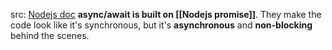 src: [Nodejs doc](https://nodejs.dev/learn/modern-asynchronous-javascript-with-async-and-await)
**async/await is built on [[Nodejs promise]]**.
They make the code look like it's synchronous, but it's **asynchronous** and **non-blocking** behind the scenes.
